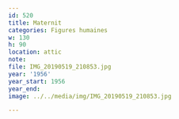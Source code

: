 ```yaml
---
id: 520
title: Maternit
categories: Figures humaines
w: 130
h: 90
location: attic
note:
file: IMG_20190519_210853.jpg
year: '1956'
year_start: 1956
year_end:
image: ../../media/img/IMG_20190519_210853.jpg

---
```

